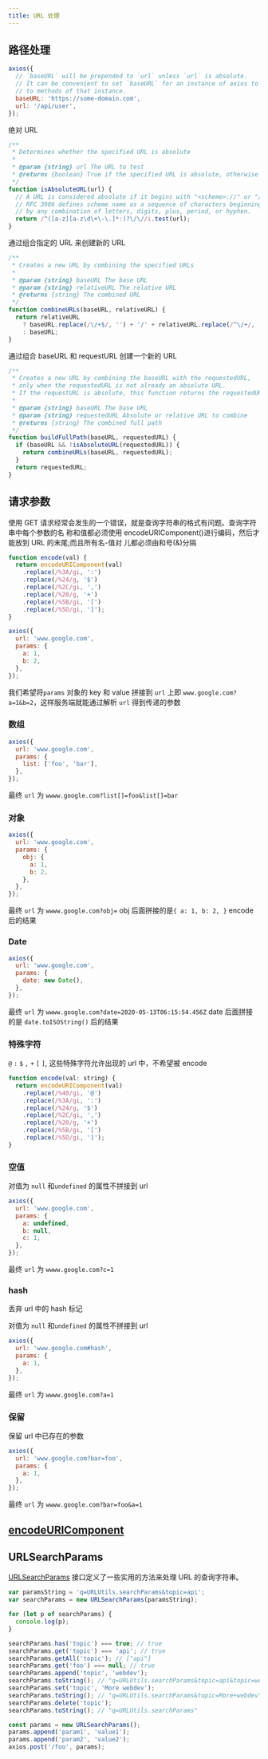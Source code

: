 ```yaml
---
title: URL 处理
---
```


## 路径处理

```js
axios({
  // `baseURL` will be prepended to `url` unless `url` is absolute.
  // It can be convenient to set `baseURL` for an instance of axios to pass relative URLs
  // to methods of that instance.
  baseURL: 'https://some-domain.com',
  url: '/api/user',
});
```

绝对 URL

```js
/**
 * Determines whether the specified URL is absolute
 *
 * @param {string} url The URL to test
 * @returns {boolean} True if the specified URL is absolute, otherwise false
 */
function isAbsoluteURL(url) {
  // A URL is considered absolute if it begins with "<scheme>://" or "//" (protocol-relative URL).
  // RFC 3986 defines scheme name as a sequence of characters beginning with a letter and followed
  // by any combination of letters, digits, plus, period, or hyphen.
  return /^([a-z][a-z\d\+\-\.]*:)?\/\//i.test(url);
}
```

通过组合指定的 URL 来创建新的 URL

```js
/**
 * Creates a new URL by combining the specified URLs
 *
 * @param {string} baseURL The base URL
 * @param {string} relativeURL The relative URL
 * @returns {string} The combined URL
 */
function combineURLs(baseURL, relativeURL) {
  return relativeURL
    ? baseURL.replace(/\/+$/, '') + '/' + relativeURL.replace(/^\/+/, '')
    : baseURL;
}
```

通过组合 baseURL 和 requestURL 创建一个新的 URL

```js
/**
 * Creates a new URL by combining the baseURL with the requestedURL,
 * only when the requestedURL is not already an absolute URL.
 * If the requestURL is absolute, this function returns the requestedURL untouched.
 *
 * @param {string} baseURL The base URL
 * @param {string} requestedURL Absolute or relative URL to combine
 * @returns {string} The combined full path
 */
function buildFullPath(baseURL, requestedURL) {
  if (baseURL && !isAbsoluteURL(requestedURL)) {
    return combineURLs(baseURL, requestedURL);
  }
  return requestedURL;
}
```

## 请求参数

使用 GET 请求经常会发生的一个错误，就是查询字符串的格式有问题。查询字符串中每个参数的名 称和值都必须使用 encodeURIComponent()进行编码，然后才能放到 URL 的末尾;而且所有名-值对 儿都必须由和号(&)分隔

```js
function encode(val) {
  return encodeURIComponent(val)
    .replace(/%3A/gi, ':')
    .replace(/%24/g, '$')
    .replace(/%2C/gi, ',')
    .replace(/%20/g, '+')
    .replace(/%5B/gi, '[')
    .replace(/%5D/gi, ']');
}
```

```js
axios({
  url: 'www.google.com',
  params: {
    a: 1,
    b: 2,
  },
});
```

我们希望将`params` 对象的 key 和 value 拼接到 `url` 上即 `www.google.com?a=1&b=2`，这样服务端就能通过解析 `url` 得到传递的参数

### 数组

```js
axios({
  url: 'www.google.com',
  params: {
    list: ['foo', 'bar'],
  },
});
```

最终 `url` 为 `wwww.google.com?list[]=foo&list[]=bar`

### 对象

```js
axios({
  url: 'www.google.com',
  params: {
    obj: {
      a: 1,
      b: 2,
    },
  },
});
```

最终 `url` 为 `wwww.google.com?obj=` obj 后面拼接的是`{ a: 1, b: 2, }` encode 后的结果

### Date

```js
axios({
  url: 'www.google.com',
  params: {
    date: new Date(),
  },
});
```

最终 `url` 为 `wwww.google.com?date=2020-05-13T06:15:54.456Z` date 后面拼接的是 `date.toISOString()` 后的结果

### 特殊字符

`@` `:` `$` `,` `+` `[` `]`, 这些特殊字符允许出现的 url 中，不希望被 encode

```js
function encode(val: string) {
  return encodeURIComponent(val)
    .replace(/%40/gi, '@')
    .replace(/%3A/gi, ':')
    .replace(/%24/g, '$')
    .replace(/%2C/gi, ',')
    .replace(/%20/g, '+')
    .replace(/%5B/gi, '[')
    .replace(/%5D/gi, ']');
}
```

### 空值

对值为 `null` 和`undefined` 的属性不拼接到 url

```js
axios({
  url: 'www.google.com',
  params: {
    a: undefined,
    b: null,
    c: 1,
  },
});
```

最终 `url` 为 `wwww.google.com?c=1`

### hash

丢弃 url 中的 hash 标记

对值为 `null` 和`undefined` 的属性不拼接到 url

```js
axios({
  url: 'www.google.com#hash',
  params: {
    a: 1,
  },
});
```

最终 `url` 为 `wwww.google.com?a=1`

### 保留

保留 url 中已存在的参数

```js
axios({
  url: 'www.google.com?bar=foo',
  params: {
    a: 1,
  },
});
```

最终 `url` 为 `wwww.google.com?bar=foo&a=1`

## [encodeURIComponent](https://developer.mozilla.org/zh-CN/docs/Web/JavaScript/Reference/Global_Objects/encodeURIComponent)

## URLSearchParams

[URLSearchParams](https://developer.mozilla.org/zh-CN/docs/Web/API/URLSearchParams) 接口定义了一些实用的方法来处理 URL 的查询字符串。

```js
var paramsString = 'q=URLUtils.searchParams&topic=api';
var searchParams = new URLSearchParams(paramsString);

for (let p of searchParams) {
  console.log(p);
}

searchParams.has('topic') === true; // true
searchParams.get('topic') === 'api'; // true
searchParams.getAll('topic'); // ["api"]
searchParams.get('foo') === null; // true
searchParams.append('topic', 'webdev');
searchParams.toString(); // "q=URLUtils.searchParams&topic=api&topic=webdev"
searchParams.set('topic', 'More webdev');
searchParams.toString(); // "q=URLUtils.searchParams&topic=More+webdev"
searchParams.delete('topic');
searchParams.toString(); // "q=URLUtils.searchParams"
```

```js
const params = new URLSearchParams();
params.append('param1', 'value1');
params.append('param2', 'value2');
axios.post('/foo', params);
```
